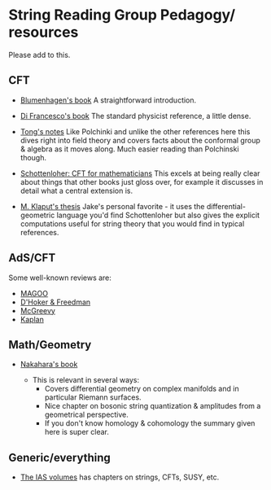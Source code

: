# String Reading Group Pedagogy/ resources

Please add to this.

## CFT

- [Blumenhagen's book](http://www.amazon.ca/Introduction-Conformal-Field-Theory-Applications/dp/3642004490)
A straightforward introduction.

- [Di Francesco's book](http://www.amazon.com/Conformal-Theory-Graduate-Contemporary-Physics/dp/038794785X)
The standard physicist reference, a little dense.

- [Tong's notes](http://www.damtp.cam.ac.uk/user/tong/string/four.pdf) Like Polchinki and unlike the other references here this dives right into field theory and covers facts about the conformal group & algebra as it moves along. Much easier reading than Polchinski though.

- [Schottenloher: CFT for mathematicians](http://www.amazon.ca/Mathematical-Introduction-Conformal-Field-Theory/dp/3540686258)
This excels at being really clear about things that other books just gloss over, for example it discusses in detail what a central extension is.

- [M. Klaput's thesis](http://einrichtungen.ph.tum.de/T30e/research/theses/KlaputDiplomarbeit.pdf)
Jake's personal favorite - it uses the differential-geometric language you'd find Schottenloher but also gives the explicit computations useful for string theory that you would find in typical references.

## AdS/CFT

Some well-known reviews are:

- [MAGOO](http://arxiv.org/abs/hep-th/9905111)
- [D'Hoker & Freedman](http://arxiv.org/abs/hep-th/0201253)
- [McGreevy](http://arxiv.org/abs/0909.0518)
- [Kaplan](http://www.pha.jhu.edu/~jaredk/AdSCFTCourseNotesPublic.pdf)

## Math/Geometry

- [Nakahara's book](http://www.amazon.com/Geometry-Topology-Physics-Edition-Graduate/dp/0750306068)

    - This is relevant in several ways:
        - Covers differential geometry on complex manifolds and in particular Riemann surfaces.
        - Nice chapter on bosonic string quantization & amplitudes from a geometrical perspective.
        - If you don't know homology & cohomology the summary given here is super clear.

## Generic/everything

- [The IAS volumes](https://www.math.ias.edu/qft) has chapters on strings, CFTs, SUSY, etc.
